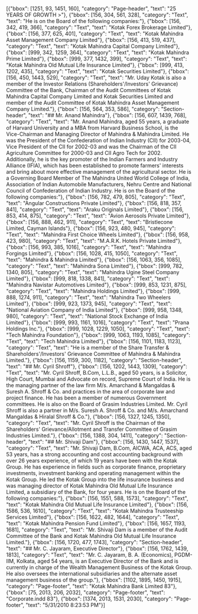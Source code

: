 [{"bbox": [1251, 93, 1451, 160], "category": "Page-header", "text": "25 YEARS OF GROWTH >"}, {"bbox": [156, 304, 561, 328], "category": "Text", "text": "He is on the Board of the following companies:"}, {"bbox": [156, 342, 419, 366], "category": "Text", "text": "Kotak Forex Brokerage Limited"}, {"bbox": [156, 377, 625, 401], "category": "Text", "text": "Kotak Mahindra Asset Management Company Limited"}, {"bbox": [156, 413, 519, 437], "category": "Text", "text": "Kotak Mahindra Capital Company Limited"}, {"bbox": [999, 342, 1259, 364], "category": "Text", "text": "Kotak Mahindra Prime Limited"}, {"bbox": [999, 377, 1432, 399], "category": "Text", "text": "Kotak Mahindra Old Mutual Life Insurance Limited"}, {"bbox": [999, 413, 1202, 435], "category": "Text", "text": "Kotak Securities Limited"}, {"bbox": [156, 450, 1443, 529], "category": "Text", "text": "Mr. Uday Kotak is also a member of the Investor Relations (Shareholders'/Investors' Grievance) Committee of the Bank, Chairman of the Audit Committees of Kotak Mahindra Capital Company Limited and Kotak Securities Limited and member of the Audit Committee of Kotak Mahindra Asset Management Company Limited."}, {"bbox": [156, 564, 353, 586], "category": "Section-header", "text": "## Mr. Anand Mahindra"}, {"bbox": [156, 607, 1439, 768], "category": "Text", "text": "Mr. Anand Mahindra, aged 55 years, a graduate of Harvard University and a MBA from Harvard Business School, is the Vice-Chairman and Managing Director of Mahindra & Mahindra Limited. He was the President of the Confederation of Indian Industry (CII) for 2003-04, Vice President of the CII for 2002-03 and was the Chairman of the CII Agriculture Committee for 2000-03 and CII Agro Tech for 2002. Additionally, he is the key promoter of the Indian Farmers and Industry Alliance (IFIA), which has been established to promote farmers' interests and bring about more effective management of the agricultural sector. He is a Governing Board Member of The Mahindra United World College of India, Association of Indian Automobile Manufacturers, Nehru Centre and National Council of Confederation of Indian Industry. He is on the Board of the following companies:"}, {"bbox": [156, 782, 479, 805], "category": "Text", "text": "Angular Constructions Private Limited"}, {"bbox": [156, 818, 357, 841], "category": "Text", "text": "Araku Originals Limited"}, {"bbox": [156, 853, 414, 875], "category": "Text", "text": "Avion Aerosols Private Limited"}, {"bbox": [156, 888, 462, 911], "category": "Text", "text": "Bristlecone Limited, Cayman Islands"}, {"bbox": [156, 923, 480, 945], "category": "Text", "text": "Mahindra First Choice Wheels Limited"}, {"bbox": [156, 958, 423, 980], "category": "Text", "text": "M.A.R.K. Hotels Private Limited"}, {"bbox": [156, 993, 385, 1016], "category": "Text", "text": "Mahindra Forgings Limited"}, {"bbox": [156, 1028, 415, 1050], "category": "Text", "text": "Mahindra & Mahindra Limited"}, {"bbox": [156, 1063, 356, 1085], "category": "Text", "text": "Mahindra Sona Limited"}, {"bbox": [999, 782, 1340, 805], "category": "Text", "text": "Mahindra Ugine Steel Company Limited"}, {"bbox": [999, 818, 1338, 841], "category": "Text", "text": "Mahindra Navistar Automotives Limited"}, {"bbox": [999, 853, 1231, 875], "category": "Text", "text": "Mahindra Holdings Limited"}, {"bbox": [999, 888, 1274, 911], "category": "Text", "text": "Mahindra Two Wheelers Limited"}, {"bbox": [999, 923, 1373, 945], "category": "Text", "text": "National Aviation Company of India Limited"}, {"bbox": [999, 958, 1348, 980], "category": "Text", "text": "National Stock Exchange of India Limited"}, {"bbox": [999, 993, 1161, 1016], "category": "Text", "text": "Prana Holdings Inc."}, {"bbox": [999, 1028, 1229, 1050], "category": "Text", "text": "Tech Mahindra Foundation"}, {"bbox": [999, 1063, 1193, 1085], "category": "Text", "text": "Tech Mahindra Limited"}, {"bbox": [156, 1101, 1183, 1123], "category": "Text", "text": "He is a member of the Share Transfer & Shareholders'/Investors' Grievance Committee of Mahindra & Mahindra Limited."}, {"bbox": [156, 1159, 300, 1182], "category": "Section-header", "text": "## Mr. Cyril Shroff"}, {"bbox": [156, 1202, 1443, 1309], "category": "Text", "text": "Mr. Cyril Shroff, B.Com, L.L.B., aged 50 years, is a Solicitor, High Court, Mumbai and Advocate on record, Supreme Court of India. He is the managing partner of the law firm M/s. Amarchand & Mangaldas & Suresh A. Shroff & Co. and practices in the area of corporate law and project finance. He has been a member of numerous Government committees. He is also on the Board of Grasim Industries Limited. Mr. Cyril Shroff is also a partner in M/s. Suresh A. Shroff & Co. and M/s. Amarchand Mangaldas & Hiralal Shroff & Co."}, {"bbox": [156, 1327, 1245, 1350], "category": "Text", "text": "Mr. Cyril Shroff is the Chairman of the Shareholders' Grievance/Allotment and Transfer Committee of Grasim Industries Limited."}, {"bbox": [156, 1388, 304, 1411], "category": "Section-header", "text": "## Mr. Shivaji Dam"}, {"bbox": [156, 1430, 1447, 1537], "category": "Text", "text": "Mr. Shivaji Dam, B.Com, AICWA, ACA, ACS, aged 53 years, has a strong accounting and cost accounting background with over 26 years experience, of which 19 years have been with the Kotak Group. He has experience in fields such as corporate finance, proprietary investments, investment banking and operating management within the Kotak Group. He led the Kotak Group into the life insurance business and was managing director of Kotak Mahindra Old Mutual Life Insurance Limited, a subsidiary of the Bank, for four years. He is on the Board of the following companies:"}, {"bbox": [156, 1551, 588, 1573], "category": "Text", "text": "Kotak Mahindra Old Mutual Life Insurance Limited"}, {"bbox": [156, 1586, 536, 1610], "category": "Text", "text": "Kotak Mahindra Trusteeship Services Limited"}, {"bbox": [156, 1622, 482, 1644], "category": "Text", "text": "Kotak Mahindra Pension Fund Limited"}, {"bbox": [156, 1657, 1193, 1681], "category": "Text", "text": "Mr. Shivaji Dam is a member of the Audit Committee of the Bank and Kotak Mahindra Old Mutual Life Insurance Limited."}, {"bbox": [156, 1720, 477, 1743], "category": "Section-header", "text": "## Mr. C. Jayaram, Executive Director"}, {"bbox": [156, 1762, 1439, 1813], "category": "Text", "text": "Mr. C. Jayaram, B. A. (Economics), PGDM-IIM, Kolkata, aged 54 years, is an Executive Director of the Bank and is currently in charge of the Wealth Management Business of the Kotak Group. He also oversees the international subsidiaries and the alternate asset management business of the group."}, {"bbox": [1102, 1895, 1450, 1915], "category": "Page-footer", "text": "Kotak Mahindra Bank Limited 83"}, {"bbox": [75, 2013, 206, 2032], "category": "Page-footer", "text": "Corporate.indd 83"}, {"bbox": [1374, 2013, 1531, 2030], "category": "Page-footer", "text": "5/31/2010 8:23:53 PM"}]